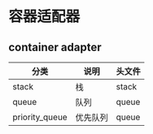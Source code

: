 容器适配器
=========
container adapter
--------
|分类|说明|头文件
|----|----|-----
|stack|栈|stack
|queue|队列|queue
|priority_queue|优先队列|queue

